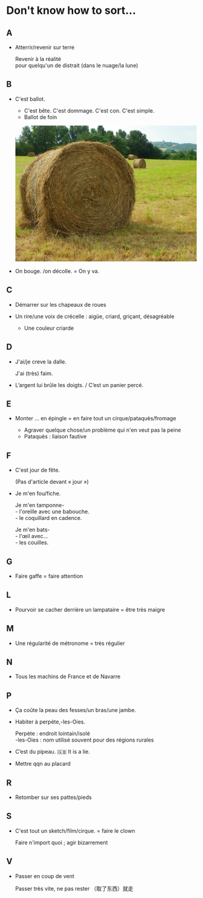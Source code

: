 # Don't know how to sort...


A
---
+ Atterrir/revenir sur terre
	
	Revenir à la réalité  
	pour quelqu'un de distrait (dans le nuage/la lune)

B
---
+ C'est ballot.

	+ C'est bête. C'est dommage. C'est con. C'est simple.
	+ Ballot de foin

	![Ballot de foin](Figures/ballot_foin.jpg)

+ On bouge. /on décolle. = On y va.

C
---
+ Démarrer sur les chapeaux de roues

+ Un rire/une voix de crécelle : aigüe, criard, griçant, désagréable
	+ Une couleur criarde

D
---
+ J'ai/je creve la dalle.

	J'ai (très) faim.

+ L’argent lui brûle les doigts. / C’est un panier percé.

E
---
+ Monter ... en épingle = en faire tout un cirque/pataquès/fromage

	+ Agraver quelque chose/un problème qui n'en veut pas la peine
	+ Pataquès : liaison fautive

F
---
+ C'est jour de fête.

	(Pas d'article devant &laquo; jour &raquo;)

+ Je m'en fou/fiche.

	Je m'en tamponne-  
		- l'oreille avec une babouche.  
		- le coquillard en cadence.
	
	Je m'en bats-  
		- l'&oelig;il avec...  
		- les couilles.

G
---
+ Faire gaffe = faire attention

L
---
+ Pourvoir se cacher derrière un lampataire = être très maigre

M
---
+ Une régularité de métronome = très régulier

N
---
+ Tous les machins de France et de Navarre

P
---
+ Ça coûte la peau des fesses/un bras/une jambe.

+ Habiter à perpète,-les-Oies.
	
	Perpète : endroit lointain/isolé  
	-les-Oies : nom utilisé souvent pour des régions rurales

+ C’est du pipeau. :uk: It is a lie.

+ Mettre qqn au placard

R
---
+ Retomber sur ses pattes/pieds

S
---
+ C'est tout un sketch/film/cirque. = faire le clown

	Faire n'import quoi ; agir bizarrement

V
---
+ Passer en coup de vent

	Passer très vite, ne pas rester （取了东西）就走
